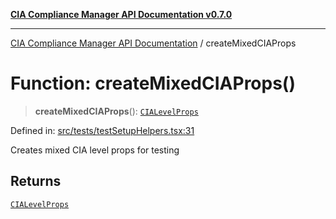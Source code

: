 [**CIA Compliance Manager API Documentation v0.7.0**](../README.md)

***

[CIA Compliance Manager API Documentation](../globals.md) / createMixedCIAProps

# Function: createMixedCIAProps()

> **createMixedCIAProps**(): [`CIALevelProps`](../interfaces/CIALevelProps.md)

Defined in: [src/tests/testSetupHelpers.tsx:31](https://github.com/Hack23/cia-compliance-manager/blob/main/src/tests/testSetupHelpers.tsx#L31)

Creates mixed CIA level props for testing

## Returns

[`CIALevelProps`](../interfaces/CIALevelProps.md)
